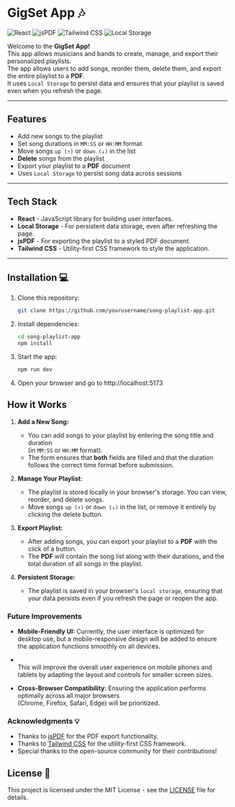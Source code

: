 # GigSet App 🎶

![React](https://img.shields.io/badge/React-18.x-61DAFB?style=flat-square&logo=react&logoColor=black) 
![jsPDF](https://img.shields.io/badge/jsPDF-v2.x-4B8BF5?style=flat-square&logo=jsPDF&logoColor=white) 
![Tailwind CSS](https://img.shields.io/badge/Tailwind%20CSS-v2.x-06B6D4?style=flat-square&logo=tailwind-css&logoColor=white) 
![Local Storage](https://img.shields.io/badge/Local%20Storage-YES-yellow?style=flat-square)


Welcome to the **GigSet App!** 
<br>
This app allows musicians and bands to create, manage, and export their personalized playlists. 
<br>
The app allows users to add songs, reorder them, delete them, and export the entire playlist to a **PDF**. 
<br>
It uses `Local Storage` to persist data and ensures that your playlist is saved even when you refresh the page.

---

## Features

- Add new songs to the playlist
- Set song durations in `MM:SS` or `HH:MM` format
- Move songs `up (↑)` or `down (↓)` in the list
- **Delete** songs from the playlist
- Export your playlist to a **PDF** document
- Uses `Local Storage` to persist song data across sessions

---

## Tech Stack 

- **React** - JavaScript library for building user interfaces.
- **Local Storage** - For persistent data storage, even after refreshing the page.
- **jsPDF** - For exporting the playlist to a styled PDF document.
- **Tailwind CSS** - Utility-first CSS framework to style the application.

---

## Installation 💻 

1. Clone this repository:
   ```bash
   git clone https://github.com/yourusername/song-playlist-app.git
2. Install dependencies:
    ```bash
    cd song-playlist-app
    npm install
3. Start the app:
    ```bash
    npm run dev
4. Open your browser and go to http://localhost:5173

## How it Works

1. **Add a New Song:**
   - You can add songs to your playlist by entering the song title and duration <br>(in `MM:SS` or `HH:MM` format). 
   - The form ensures that **both** fields are filled and that the duration follows the correct time format before submission.

2. **Manage Your Playlist:**
   - The playlist is stored locally in your browser's storage. You can view, reorder, and delete songs.
   - Move songs `up (↑)` or `down (↓)` in the list, or remove it entirely by clicking the delete button.

3. **Export Playlist:**
   - After adding songs, you can export your playlist to a **PDF** with the click of a button.
   - The **PDF** will contain the song list along with their durations, and the total duration of all songs in the playlist.

4. **Persistent Storage:**
   - The playlist is saved in your browser's `local storage`, ensuring that your data persists even if you refresh the page or reopen the app.
  
### Future Improvements
- **Mobile-Friendly UI:** Currently, the user interface is optimized for desktop use, but a mobile-responsive design will be added to ensure the application functions smoothly on all devices.
- <br>This will improve the overall user experience on mobile phones and tablets by adapting the layout and controls for smaller screen sizes.

- **Cross-Browser Compatibility:** Ensuring the application performs optimally across all major browsers 
<br>(Chrome, Firefox, Safari, Edge) will be prioritized.

### Acknowledgments 💡

- Thanks to [jsPDF](https://github.com/parallax/jsPDF) for the PDF export functionality.
- Thanks to [Tailwind CSS](https://tailwindcss.com/) for the utility-first CSS framework.
- Special thanks to the open-source community for their contributions!

## License 📜

This project is licensed under the MIT License - see the [LICENSE](LICENSE) file for details.
